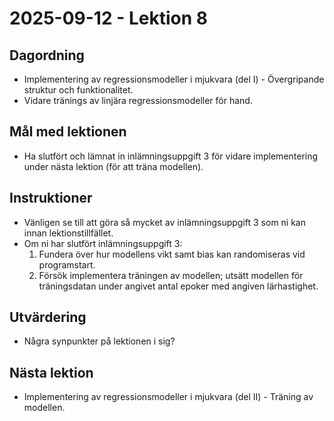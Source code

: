 # 2025-09-12 - Lektion 8

## Dagordning
* Implementering av regressionsmodeller i mjukvara (del I) - Övergripande struktur och funktionalitet.
* Vidare tränings av linjära regressionsmodeller för hand.

## Mål med lektionen
* Ha slutfört och lämnat in inlämningsuppgift 3 för vidare implementering under nästa lektion (för att träna modellen).

## Instruktioner
* Vänligen se till att göra så mycket av inlämningsuppgift 3 som ni kan innan lektionstillfället.
* Om ni har slutfört inlämningsuppgift 3:
    1. Fundera över hur modellens vikt samt bias kan randomiseras vid programstart.
    2. Försök implementera träningen av modellen; utsätt modellen för träningsdatan under
         angivet antal epoker med angiven lärhastighet.

## Utvärdering
* Några synpunkter på lektionen i sig?

## Nästa lektion
* Implementering av regressionsmodeller i mjukvara (del II) - Träning av modellen.
